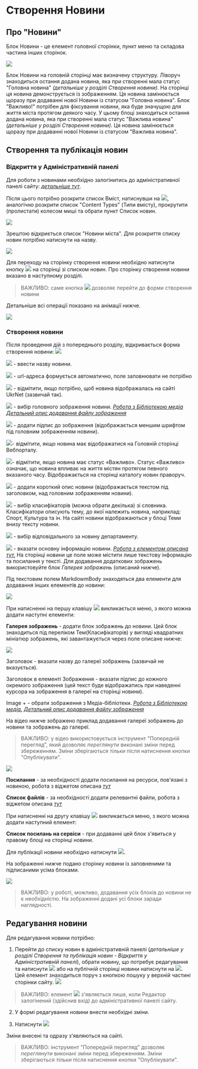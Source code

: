 # Створення Новини

##  Про "Новини"
Блок Новини - це елемент головної сторінки, пункт меню та складова частина інших сторінок.

![](assets/media/image165.png)

Блок Новини на головній сторінці має визначену структуру. Ліворуч знаходиться остання додана новина, яка при створенні мала статус "Головна новина" *(детальніше у розділі Створення новини)*. На сторінці ця новина демонструється із зображенням. Ця новина замінюється щоразу при додаванні нової Новини із статусом "Головна новина". Блок "Важливо!" потрібен для фіксування новини, яка буде значущою для життя міста протягом деякого часу. У цьому блоці знаходиться остання додана новина, яка при створенні мала статус "Важлива новина" *(детальніше у розділі Створення новини)*. Ця новина замінюється щоразу при додаванні нової Новини із статусом "Важлива новина".

##  Створення та публікація новин

### Відкриття у Адміністративній панелі

Для роботи з новинами необхідно залогінитись до адміністративної панелі сайту: *[детальніше тут](https://docs.vmr.gov.ua/ContentEditors/ContentEditor_Manual/#_2)*.  

Після цього потрібно розкрити список Вміст, натиснувши на ![](assets/media/image168.png), аналогічно розкрити список "Content Types" (Типи вмісту), прокрутити (пролистати) колесом миші та обрати пункт Список новин.

![](assets/media/image167.png)

Зрештою відкриється список "Новини міста". Для розкриття списку новин потрібно натиснути на назву.

![](assets/media/image169.png)

Для переходу на сторінку створення новини необхідно натиснути кнопку
![](assets/media/image75.png) на сторінці зі списком новин. Про сторінку створення новини вказано в наступному розділі.

>ВАЖЛИВО: саме кнопка ![](assets/media/image75.png) дозволяє перейти до форми створення новини

Детальніше всі операції показано на анімації нижче.

![](assets/media/image166.gif)


### Створення новини

Після проведення дій з попереднього розділу, відкривається форма створення новини:
![](assets/media/image170.png)

![](assets/media/image69.png) - ввести назву новини.

![](assets/media/image76.png) - url-адреса формується автоматично, поле заповнювати не потрібно

![](assets/media/image172.png) - відмітити, якщо потрібно, щоб новина відображалась на сайті UkrNet (зазвичай так).

![](assets/media/image171.png) - вибір головного зображення новини.
*[Робота з Бібліотекою медіа](https://docs.vmr.gov.ua/ContentEditors/ContentEditor_Manual/#-_1)*
*[Детальний опис додавання файлу зображення](https://docs.vmr.gov.ua/ContentEditors/ContentEditor_Manual/#image)*

![](assets/media/image78.png) - додати підпис до зображення (відображається меншим шрифтом під головним зображенням новини).

![](assets/media/image79.png)- відмітити, якщо новина має
відображатися на Головній сторінці Вебпорталу.

![](assets/media/image80.png)- відмітити, якщо новина має статус
«Важливо». Статус «Важливо» означає, що новина впливає на життя містян
протягом певного вказаного часу. Відображається на сторінці каталогу
новин праворуч.

![](assets/media/image173.png) - додати короткий опис новини (відображається текстом під заголовком, над головним зображенням новини). 

![](assets/media/image174.png) - вибір класифікаторів (можна обрати декілька) зі словника. Класифікатори описують тему, до якої належить новина, наприклад: Спорт, Культура та ін. На сайті новини відображаються у блоці Теми внизу тексту новини.

![](assets/media/image83.png) - вибір відповідального за новину департаменту.

![](assets/media/image175.png) - вказати основну інформацію новини. *[Робота з елементом описана тут.](https://docs.vmr.gov.ua/ContentEditors/ContentEditor_Manual/#_6)* На сторінці новини це поле може містити лише текстову інформацію та посилання у тексті. Для додавання додаткових зображень використовуйте блок *Галерея зображень* (описаний нижче).
 
Під текстовим полем MarkdowmBody знаходяться два елементи для додавання інших елементів до новини:

![](assets/media/image176.png)

При натисненні на першу клавішу ![](assets/media/image177.png) викликається меню, з якого можна додати наступні елементи:

**Галерея зображень** - додати блок зображень до новини. Цей блок знаходиться під переліком Тем(Класифікаторів) у вигляді квадратних мініатюр зображень, які завантажується через поле описане нижче:

![](assets/media/image84.png)

Заголовок - вказати назву до галереї зображень (зазвичай не вказується).

Заголовок в елементі Зображення - вказати підпис до кожного окремого зображення (цей текст буде відображатись при наведенні курсора на зображення в галереї на сторінці новини).

Image + - обрати зображення з Медіа-бібліотеки.
*[Робота з Бібліотекою медіа.](https://docs.vmr.gov.ua/ContentEditors/ContentEditor_Manual/#-_1)*
*[Детальний опис додавання файлу зображення](https://docs.vmr.gov.ua/ContentEditors/ContentEditor_Manual/#image)*

На відео нижче зображено приклад додавання галереї зображень до новини та зображень до галереї.

>ВАЖЛИВО: у відео використовується інструмент "Попередній перегляд", який дозволяє *переглянути* виконані зміни перед збереженням. Зміни зберігаються *тільки* після натиснення кнопки "Опублікувати".

![](assets/media/image178.gif)

**Посилання** - за необхідності додати посилання на ресурси, пов'язані з
новиною, робота з віджетом описана *[тут](https://docs.vmr.gov.ua/ContentEditors/ContentEditor_Manual/#_11)*

**Список файлів** - за необхідності додати релевантні файли, робота з
віджетом описана *[тут](https://docs.vmr.gov.ua/ContentEditors/ContentEditor_Manual/#_14)*

При натисненні на другу клавішу ![](assets/media/image179.png) викликається меню, з якого можна додати наступний елемент:

**Список посилань на сервіси** - при додаванні цей блок з'явиться у правому блоці на сторінці новини.

Для публікації новини необхідно натиснути ![](assets/media/image85.png).

На зображенні нижче подано сторінку новини із заповненими та підписаними усіма блоками. 

![](assets/media/image180.png)

>ВАЖЛИВО: у роботі, можливо, додавання усіх блоків до новини не є необхідністю. На зображенні додані усі блоки заради наглядності.

##  Редагування новини

Для редагування новини потрібно:

1.  Перейти до списку новин в адміністративній панелі (*детальніше у розділі Створення та публікація новин - Відкриття у Адміністративній панелі*), обрати новину, що потребує редагування та натиснути ![](assets/media/image181.png) або на публічній сторінці новини натиснути на ![](assets/media/image2.png). Цей елемент знаходиться поруч з кнопкою пошуку у верхній частині сторінки сайту. ![](assets/media/image182.png)
>ВАЖЛИВО: елемент ![](assets/media/image2.png) з'являється лише, коли Редактор залогінений (здійснив вхід) до адміністративної панелі сайту.

2.  У формі редагування новини внести необхідні зміни.

3.  Натиснути ![](assets/media/image85.png)

Зміни внесені та одразу з'являються на сайті.

>ВАЖЛИВО: інструмент "Попередній перегляд" дозволяє *переглянути* виконані зміни перед збереженням. Зміни зберігаються *тільки* після натиснення кнопки "Опублікувати".